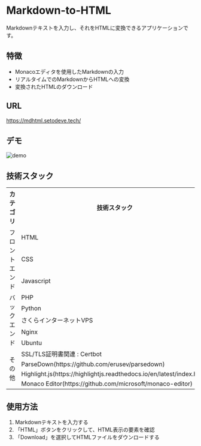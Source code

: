# Markdown-to-HTML
Markdownテキストを入力し、それをHTMLに変換できるアプリケーションです。

## 特徴
- Monacoエディタを使用したMarkdownの入力
- リアルタイムでのMarkdownからHTMLへの変換
- 変換されたHTMLのダウンロード

## URL
https://mdhtml.setodeve.tech/

## デモ
![demo](https://github.com/setodeve/Markdown-to-HTML/assets/83833293/4186852c-1cf8-4447-a14e-1446532de235)

## 技術スタック
<table>
<tr>
  <th>カテゴリ</th>
  <th>技術スタック</th>
</tr>
<tr>
  <td rowspan=3>フロントエンド</td>
  <td>HTML</td>
</tr>
<tr>
  <td>CSS</td>
</tr>
<tr>
  <td>Javascript</td>
</tr>
<tr>
  <td rowspan=5>バックエンド</td>
  <td>PHP</td>
</tr>
<tr>
  <td>Python</td>
</tr>
<tr>
  <td>さくらインターネットVPS</td>
</tr>
<tr>
  <td>Nginx</td>
</tr>
<tr>
  <td>Ubuntu</td>
</tr>
<tr>
  <td rowspan=5>その他</td>
</tr>
<tr>
  <td>SSL/TLS証明書関連 : Certbot</td>
</tr>
<tr>
  <td>ParseDown(https://github.com/erusev/parsedown)</td>
</tr>
<tr>
  <td>Highlight.js(https://highlightjs.readthedocs.io/en/latest/index.html)</td>
</tr>
<tr>
  <td>Monaco Editor(https://github.com/microsoft/monaco-editor)</td>
</tr>
</table>


## 使用方法
1. Markdownテキストを入力する
2. 「HTML」ボタンをクリックして、HTML表示の要素を確認
3. 「Download」を選択してHTMLファイルをダウンロードする

